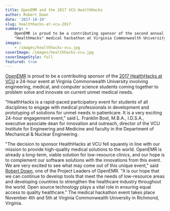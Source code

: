 ```yaml
---
title: OpenEMR and the 2017 VCU HealthHacks
author: Robert Down
date: '2017-10-19'
slug: healthhacks-at-vcu-2017
summary: >
    OpenEMR is proud to be a contributing sponsor of the second annual 
    "HealthHacks" medical hackathon at Virginia Commonwealth University.
images:
    - /images/healthhacks-vcu.jpg
coverImage: /images/healthhacks-vcu.jpg
coverImageStyle: full
featured: true
---
```


<a href="http://open-emr.org" target="_blank">OpenEMR</a> is proud to be a contributing sponsor
of the <a href="http://healthhacks.vcu.edu" target="_blank">2017 HealthHacks at VCU</a>
a 24-hour event at Virginia Commonwealth University involving engineering,
medical, and computer science students coming together to problem solve and
innovate on current unmet medical needs.

"HealthHacks is a rapid-paced participatory event for students of all 
disciplines to engage with medical professionals in development and prototyping
of solutions for unmet needs in patientcare. It is a very exciting 24-hour 
engagement event," said L. Franklin Bost, M.B.A., I.D.S.A., executive associate
dean for innovation and outreach, director of the VCU Institute for Engineering
and Medicine and faculty in the Department of Mechanical & Nuclear Engineering.

"The decision to sponsor HealthHacks at VCU fell squarely in line with our
mission to provide high-quality medical solutions to the world. OpenEMR is
already a long-term, viable solution for low-resource clinics, and our hope is
to complement our software solutions with the innovations from this event. We
are very excited to see what may come out of this unique event," said <a href="https://twitter.com/robertjdown" target="_blank">Robert
Down</a>, one of the Project Leaders of OpenEMR. "It is our hope that we can
continue to develop tools that meet the needs of low-resource areas and
developing countries to strengthen the healthcare industry throughout the world.
Open source technology plays a vital role in ensuring equal access to quality
healthcare." The medical hackathon event takes place November 4th and 5th at
Virginia Commonwealth University in Richmond, Virginia.
